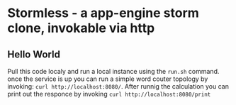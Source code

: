 # Stormless - a app-engine storm clone, invokable via http

## Hello World
Pull this code localy and run a local instance using the `run.sh` command.
once the service is up you can run a simple word couter topology by invoking: `curl http://localhost:8080/`. After runnig the calculation you can print out the responce by invoking `curl http://localhost:8080/print`
